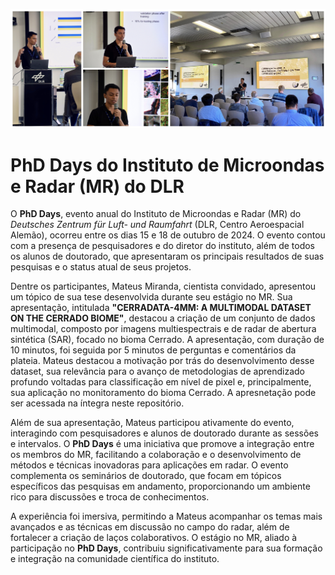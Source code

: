 ![image](imgs/phd_days.jpeg)
# PhD Days do Instituto de Microondas e Radar (MR) do DLR

O **PhD Days**, evento anual do Instituto de Microondas e Radar (MR) do *Deutsches Zentrum für Luft- und Raumfahrt* (DLR, Centro Aeroespacial Alemão), ocorreu entre os dias 15 e 18 de outubro de 2024. O evento contou com a presença de pesquisadores e do diretor do instituto, além de todos os alunos de doutorado, que apresentaram os principais resultados de suas pesquisas e o status atual de seus projetos.

Dentre os participantes, Mateus Miranda, cientista convidado, apresentou um tópico de sua tese desenvolvida durante seu estágio no MR. Sua apresentação, intitulada **"CERRADATA-4MM: A MULTIMODAL DATASET ON THE CERRADO BIOME"**, destacou a criação de um conjunto de dados multimodal, composto por imagens multiespectrais e de radar de abertura sintética (SAR), focado no bioma Cerrado. A apresentação, com duração de 10 minutos, foi seguida por 5 minutos de perguntas e comentários da plateia. Mateus destacou a motivação por trás do desenvolvimento desse dataset, sua relevância para o avanço de metodologias de aprendizado profundo voltadas para classificação em nível de pixel e, principalmente, sua aplicação no monitoramento do bioma Cerrado. A apresnetação pode ser acessada na íntegra neste repositório.

Além de sua apresentação, Mateus participou ativamente do evento, interagindo com pesquisadores e alunos de doutorado durante as sessões e intervalos. O **PhD Days** é uma iniciativa que promove a integração entre os membros do MR, facilitando a colaboração e o desenvolvimento de métodos e técnicas inovadoras para aplicações em radar. O evento complementa os seminários de doutorado, que focam em tópicos específicos das pesquisas em andamento, proporcionando um ambiente rico para discussões e troca de conhecimentos.

A experiência foi imersiva, permitindo a Mateus acompanhar os temas mais avançados e as técnicas em discussão no campo do radar, além de fortalecer a criação de laços colaborativos. O estágio no MR, aliado à participação no **PhD Days**, contribuiu significativamente para sua formação e integração na comunidade científica do instituto.
